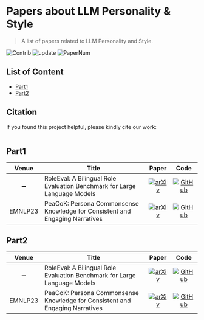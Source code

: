 
# Papers about LLM Personality & Style
> A list of papers related to LLM Personality and Style.

<img src="https://img.shields.io/badge/Contributions-Welcome-278ea5" alt="Contrib"/> <img src="https://img.shields.io/badge/Last%20Update-2025--03--18-success" alt="update"/> <img src="https://img.shields.io/badge/Number%20of%20Papers-0-2D333B" alt="PaperNum"/>

## List of Content

- [Part1](#Part1)
- [Part2](#Part2)

## Citation

If you found this project helpful, please kindly cite our work:

```

```

## Part1

| **Venue** | **Title** | **Paper** | **Code** |
| :-------: | --------- |:---------:|:--------:|
| :heavy_minus_sign: |RoleEval: A Bilingual Role Evaluation Benchmark for Large Language Models|[![arXiv](https://img.shields.io/badge/arXiv-2312.16132-b31b1b.svg)](http://arxiv.org/pdf/2312.16132)|[![GitHub](https://img.shields.io/github/stars/Magnetic2014/RoleEval)](https://github.com/Magnetic2014/RoleEval)|
| EMNLP23 |PeaCoK: Persona Commonsense Knowledge for Consistent and Engaging Narratives|[![arXiv](https://img.shields.io/badge/arXiv-2305.02364-b31b1b.svg)](http://arxiv.org/pdf/2305.02364)|[![GitHub](https://img.shields.io/github/stars/Silin159/PeaCoK)](https://github.com/Silin159/PeaCoK)|

## Part2

| **Venue** | **Title** | **Paper** | **Code** |
| :-------: | --------- |:---------:|:--------:|
| :heavy_minus_sign: |RoleEval: A Bilingual Role Evaluation Benchmark for Large Language Models|[![arXiv](https://img.shields.io/badge/arXiv-2312.16132-b31b1b.svg)](http://arxiv.org/pdf/2312.16132)|[![GitHub](https://img.shields.io/github/stars/Magnetic2014/RoleEval)](https://github.com/Magnetic2014/RoleEval)|
| EMNLP23 |PeaCoK: Persona Commonsense Knowledge for Consistent and Engaging Narratives|[![arXiv](https://img.shields.io/badge/arXiv-2305.02364-b31b1b.svg)](http://arxiv.org/pdf/2305.02364)|[![GitHub](https://img.shields.io/github/stars/Silin159/PeaCoK)](https://github.com/Silin159/PeaCoK)|

